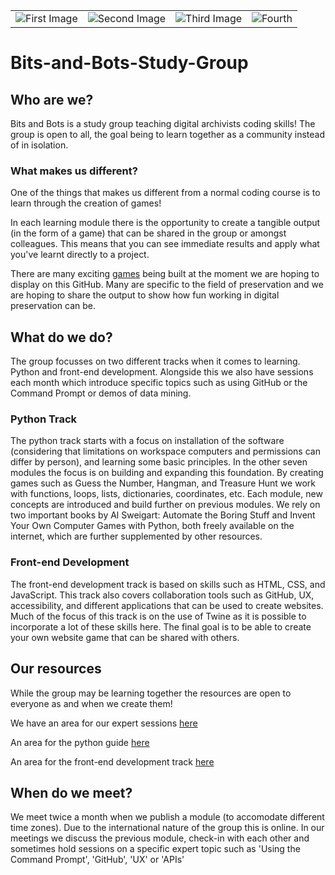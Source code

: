 |||||
|:-:|:-:|:-:|:-:|
|![First Image](https://github.com/Lotte-W/Bits-and-Bots-study-group/blob/main/media/Bits%20and%20Bots%20logo.jpg)|![Second Image](https://github.com/Lotte-W/Bits-and-Bots-study-group/blob/main/media/Bits%20and%20Bots%20logo.jpg)|![Third Image](https://github.com/Lotte-W/Bits-and-Bots-study-group/blob/main/media/Bits%20and%20Bots%20logo.jpg)|![Fourth](https://github.com/Lotte-W/Bits-and-Bots-study-group/blob/main/media/Bits%20and%20Bots%20logo.jpg)|

# Bits-and-Bots-Study-Group

## Who are we?
Bits and Bots is a study group teaching digital archivists coding skills! The group is open to all, the goal being to learn together as a community instead of in isolation.

### What makes us different?

One of the things that makes us different from a normal coding course is to learn through the creation of games!

In each learning module there is the opportunity to create a tangible output (in the form of a game) that can be shared in the group or amongst colleagues. This means that you can see immediate results and apply what you've learnt directly to a project. 

There are many exciting [games](https://github.com/Lotte-W/Bits-and-Bots-study-group/tree/main/Games) being built at the moment we are hoping to display on this GitHub. Many are specific to the field of preservation and we are hoping to share the output to show how fun working in digital preservation can be. 

## What do we do?

The group focusses on two different tracks when it comes to learning. Python and front-end development. Alongside this we also have sessions each month which introduce specific topics such as using GitHub or the Command Prompt or demos of data mining.

### Python Track
The python track starts with a focus on installation of the software (considering that limitations on workspace computers and permissions can differ by person), and learning some basic principles. In the other seven modules the focus is on building and expanding this foundation. By creating games such as Guess the Number, Hangman, and Treasure Hunt we work with functions, loops, lists, dictionaries, coordinates, etc. Each module, new concepts are introduced and build further on previous modules. We rely on two important books by Al Sweigart: Automate the Boring Stuff and Invent Your Own Computer Games with Python, both freely available on the internet, which are further supplemented by other resources.

### Front-end Development
The front-end development track is based on skills such as HTML, CSS, and JavaScript. This track also covers collaboration tools such as GitHub, UX, accessibility, and different applications that can be used to create websites. Much of the focus of this track is on the use of Twine as it is possible to incorporate a lot of these skills here. The final goal is to be able to create your own website game that can be shared with others.

## Our resources
While the group may be learning together the resources are open to everyone as and when we create them!

We have an area for our expert sessions [here](https://github.com/Lotte-W/Bits-and-Bots-study-group/tree/main/monthly_meetings)

An area for the python guide [here](https://github.com/Lotte-W/Bits-and-Bots-study-group/tree/main/python_resources)

An area for the front-end development track [here](https://github.com/Lotte-W/Bits-and-Bots-study-group/tree/main/front-end_resources)


## When do we meet?
We meet twice a month when we publish a module (to accomodate different time zones). Due to the international nature of the group this is online. In our meetings we discuss the previous module, check-in with each other and sometimes hold sessions on a specific expert topic such as 'Using the Command Prompt', 'GitHub', 'UX' or 'APIs'


